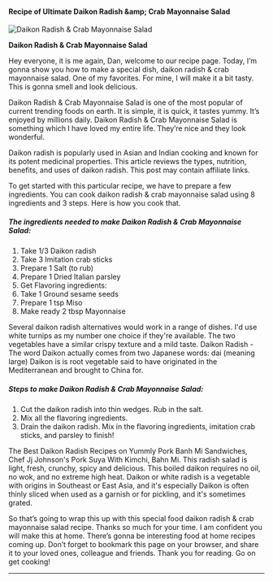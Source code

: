             

#### Recipe of Ultimate Daikon Radish &amp;amp; Crab Mayonnaise Salad

![Daikon Radish &amp; Crab Mayonnaise Salad](https://img-global.cpcdn.com/recipes/5715076225957888/751x532cq70/daikon-radish-crab-mayonnaise-salad-recipe-main-photo.jpg)

**Daikon Radish &amp; Crab Mayonnaise Salad**

Hey everyone, it is me again, Dan, welcome to our recipe page. Today, I’m gonna show you how to make a special dish, daikon radish & crab mayonnaise salad. One of my favorites. For mine, I will make it a bit tasty. This is gonna smell and look delicious.

Daikon Radish & Crab Mayonnaise Salad is one of the most popular of current trending foods on earth. It is simple, it is quick, it tastes yummy. It’s enjoyed by millions daily. Daikon Radish & Crab Mayonnaise Salad is something which I have loved my entire life. They’re nice and they look wonderful.

Daikon radish is popularly used in Asian and Indian cooking and known for its potent medicinal properties. This article reviews the types, nutrition, benefits, and uses of daikon radish. This post may contain affiliate links.

To get started with this particular recipe, we have to prepare a few ingredients. You can cook daikon radish & crab mayonnaise salad using 8 ingredients and 3 steps. Here is how you cook that.

##### The ingredients needed to make Daikon Radish & Crab Mayonnaise Salad:

1.  Take 1/3 Daikon radish
2.  Take 3 Imitation crab sticks
3.  Prepare 1 Salt (to rub)
4.  Prepare 1 Dried Italian parsley
5.  Get Flavoring ingredients:
6.  Take 1 Ground sesame seeds
7.  Prepare 1 tsp Miso
8.  Make ready 2 tbsp Mayonnaise

Several daikon radish alternatives would work in a range of dishes. I'd use white turnips as my number one choice if they're available. The two vegetables have a similar crispy texture and a mild taste. Daikon Radish - The word Daikon actually comes from two Japanese words: dai (meaning large) Daikon is is root vegetable said to have originated in the Mediterranean and brought to China for.

##### Steps to make Daikon Radish & Crab Mayonnaise Salad:

1.  Cut the daikon radish into thin wedges. Rub in the salt.
2.  Mix all the flavoring ingredients.
3.  Drain the daikon radish. Mix in the flavoring ingredients, imitation crab sticks, and parsley to finish!

The Best Daikon Radish Recipes on Yummly Pork Banh Mi Sandwiches, Chef Jj Johnson's Pork Suya With Kimchi, Bahn Mi. This radish salad is light, fresh, crunchy, spicy and delicious. This boiled daikon requires no oil, no wok, and no extreme high heat. Daikon or white radish is a vegetable with origins in Southeast or East Asia, and it's especially Daikon is often thinly sliced when used as a garnish or for pickling, and it's sometimes grated.

So that’s going to wrap this up with this special food daikon radish & crab mayonnaise salad recipe. Thanks so much for your time. I am confident you will make this at home. There’s gonna be interesting food at home recipes coming up. Don’t forget to bookmark this page on your browser, and share it to your loved ones, colleague and friends. Thank you for reading. Go on get cooking!

* * *